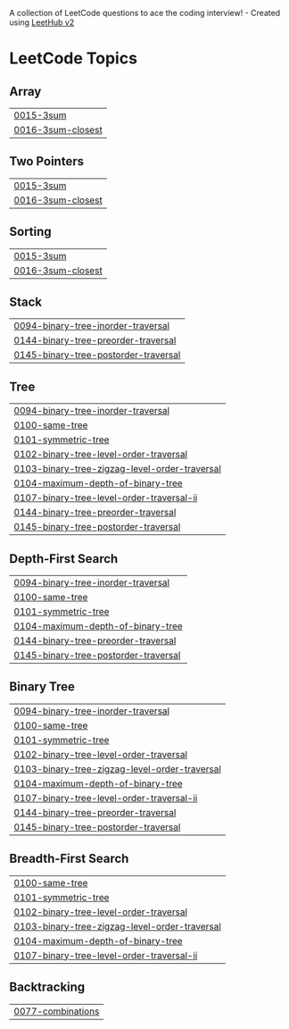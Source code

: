 A collection of LeetCode questions to ace the coding interview! - Created using [LeetHub v2](https://github.com/arunbhardwaj/LeetHub-2.0)
<!---LeetCode Topics Start-->
# LeetCode Topics
## Array
|  |
| ------- |
| [0015-3sum](https://github.com/tanissshhkaa/DSA-JAVA/tree/master/0015-3sum) |
| [0016-3sum-closest](https://github.com/tanissshhkaa/DSA-JAVA/tree/master/0016-3sum-closest) |
## Two Pointers
|  |
| ------- |
| [0015-3sum](https://github.com/tanissshhkaa/DSA-JAVA/tree/master/0015-3sum) |
| [0016-3sum-closest](https://github.com/tanissshhkaa/DSA-JAVA/tree/master/0016-3sum-closest) |
## Sorting
|  |
| ------- |
| [0015-3sum](https://github.com/tanissshhkaa/DSA-JAVA/tree/master/0015-3sum) |
| [0016-3sum-closest](https://github.com/tanissshhkaa/DSA-JAVA/tree/master/0016-3sum-closest) |
## Stack
|  |
| ------- |
| [0094-binary-tree-inorder-traversal](https://github.com/tanissshhkaa/DSA-JAVA/tree/master/0094-binary-tree-inorder-traversal) |
| [0144-binary-tree-preorder-traversal](https://github.com/tanissshhkaa/DSA-JAVA/tree/master/0144-binary-tree-preorder-traversal) |
| [0145-binary-tree-postorder-traversal](https://github.com/tanissshhkaa/DSA-JAVA/tree/master/0145-binary-tree-postorder-traversal) |
## Tree
|  |
| ------- |
| [0094-binary-tree-inorder-traversal](https://github.com/tanissshhkaa/DSA-JAVA/tree/master/0094-binary-tree-inorder-traversal) |
| [0100-same-tree](https://github.com/tanissshhkaa/DSA-JAVA/tree/master/0100-same-tree) |
| [0101-symmetric-tree](https://github.com/tanissshhkaa/DSA-JAVA/tree/master/0101-symmetric-tree) |
| [0102-binary-tree-level-order-traversal](https://github.com/tanissshhkaa/DSA-JAVA/tree/master/0102-binary-tree-level-order-traversal) |
| [0103-binary-tree-zigzag-level-order-traversal](https://github.com/tanissshhkaa/DSA-JAVA/tree/master/0103-binary-tree-zigzag-level-order-traversal) |
| [0104-maximum-depth-of-binary-tree](https://github.com/tanissshhkaa/DSA-JAVA/tree/master/0104-maximum-depth-of-binary-tree) |
| [0107-binary-tree-level-order-traversal-ii](https://github.com/tanissshhkaa/DSA-JAVA/tree/master/0107-binary-tree-level-order-traversal-ii) |
| [0144-binary-tree-preorder-traversal](https://github.com/tanissshhkaa/DSA-JAVA/tree/master/0144-binary-tree-preorder-traversal) |
| [0145-binary-tree-postorder-traversal](https://github.com/tanissshhkaa/DSA-JAVA/tree/master/0145-binary-tree-postorder-traversal) |
## Depth-First Search
|  |
| ------- |
| [0094-binary-tree-inorder-traversal](https://github.com/tanissshhkaa/DSA-JAVA/tree/master/0094-binary-tree-inorder-traversal) |
| [0100-same-tree](https://github.com/tanissshhkaa/DSA-JAVA/tree/master/0100-same-tree) |
| [0101-symmetric-tree](https://github.com/tanissshhkaa/DSA-JAVA/tree/master/0101-symmetric-tree) |
| [0104-maximum-depth-of-binary-tree](https://github.com/tanissshhkaa/DSA-JAVA/tree/master/0104-maximum-depth-of-binary-tree) |
| [0144-binary-tree-preorder-traversal](https://github.com/tanissshhkaa/DSA-JAVA/tree/master/0144-binary-tree-preorder-traversal) |
| [0145-binary-tree-postorder-traversal](https://github.com/tanissshhkaa/DSA-JAVA/tree/master/0145-binary-tree-postorder-traversal) |
## Binary Tree
|  |
| ------- |
| [0094-binary-tree-inorder-traversal](https://github.com/tanissshhkaa/DSA-JAVA/tree/master/0094-binary-tree-inorder-traversal) |
| [0100-same-tree](https://github.com/tanissshhkaa/DSA-JAVA/tree/master/0100-same-tree) |
| [0101-symmetric-tree](https://github.com/tanissshhkaa/DSA-JAVA/tree/master/0101-symmetric-tree) |
| [0102-binary-tree-level-order-traversal](https://github.com/tanissshhkaa/DSA-JAVA/tree/master/0102-binary-tree-level-order-traversal) |
| [0103-binary-tree-zigzag-level-order-traversal](https://github.com/tanissshhkaa/DSA-JAVA/tree/master/0103-binary-tree-zigzag-level-order-traversal) |
| [0104-maximum-depth-of-binary-tree](https://github.com/tanissshhkaa/DSA-JAVA/tree/master/0104-maximum-depth-of-binary-tree) |
| [0107-binary-tree-level-order-traversal-ii](https://github.com/tanissshhkaa/DSA-JAVA/tree/master/0107-binary-tree-level-order-traversal-ii) |
| [0144-binary-tree-preorder-traversal](https://github.com/tanissshhkaa/DSA-JAVA/tree/master/0144-binary-tree-preorder-traversal) |
| [0145-binary-tree-postorder-traversal](https://github.com/tanissshhkaa/DSA-JAVA/tree/master/0145-binary-tree-postorder-traversal) |
## Breadth-First Search
|  |
| ------- |
| [0100-same-tree](https://github.com/tanissshhkaa/DSA-JAVA/tree/master/0100-same-tree) |
| [0101-symmetric-tree](https://github.com/tanissshhkaa/DSA-JAVA/tree/master/0101-symmetric-tree) |
| [0102-binary-tree-level-order-traversal](https://github.com/tanissshhkaa/DSA-JAVA/tree/master/0102-binary-tree-level-order-traversal) |
| [0103-binary-tree-zigzag-level-order-traversal](https://github.com/tanissshhkaa/DSA-JAVA/tree/master/0103-binary-tree-zigzag-level-order-traversal) |
| [0104-maximum-depth-of-binary-tree](https://github.com/tanissshhkaa/DSA-JAVA/tree/master/0104-maximum-depth-of-binary-tree) |
| [0107-binary-tree-level-order-traversal-ii](https://github.com/tanissshhkaa/DSA-JAVA/tree/master/0107-binary-tree-level-order-traversal-ii) |
## Backtracking
|  |
| ------- |
| [0077-combinations](https://github.com/tanissshhkaa/DSA-JAVA/tree/master/0077-combinations) |
<!---LeetCode Topics End-->